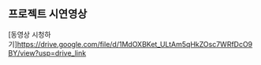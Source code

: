 ## 프로젝트 시연영상
[동영상 시청하기]https://drive.google.com/file/d/1MdOXBKet_ULtAm5qHkZOsc7WRfDcO9BY/view?usp=drive_link
